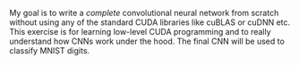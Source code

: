 My goal is to write a *complete* convolutional neural network from scratch without using any of the standard CUDA libraries like cuBLAS or cuDNN etc. This exercise is for learning low-level CUDA programming and to really understand how CNNs work under the hood. The final CNN will be used to classify MNIST digits.
